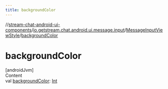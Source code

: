 ```yaml
---
title: backgroundColor
---
```

//[stream-chat-android-ui-components](../../../index.md)/[io.getstream.chat.android.ui.message.input](../index.md)/[MessageInputViewStyle](index.md)/[backgroundColor](backgroundColor.md)



# backgroundColor  
[androidJvm]  
Content  
val [backgroundColor](backgroundColor.md): [Int](https://kotlinlang.org/api/latest/jvm/stdlib/kotlin/-int/index.html)  



